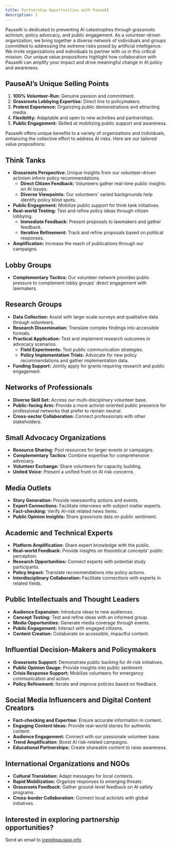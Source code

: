 ```yaml
---
title: Partnership Opportunities with PauseAI
description: I
---
```


PauseAI is dedicated to preventing AI catastrophes through grassroots activism, policy advocacy, and public engagement.
As a volunteer-driven organization, we bring together a diverse network of individuals and groups committed to addressing the extreme risks posed by artificial intelligence.
We invite organizations and individuals to partner with us in this critical mission.
Our unique value propositions highlight how collaboration with PauseAI can amplify your impact and drive meaningful change in AI policy and awareness.

## PauseAI’s Unique Selling Points

1. **100% Volunteer-Run:** Genuine passion and commitment.
2. **Grassroots Lobbying Expertise:** Direct line to policymakers.
3. **Protest Experience:** Organizing public demonstrations and attracting media.
4. **Flexibility:** Adaptable and open to new activities and partnerships.
5. **Public Engagement:** Skilled at mobilizing public support and awareness.

PauseAI offers unique benefits to a variety of organizations and individuals, enhancing the collective effort to address AI risks. Here are our tailored value propositions:

## Think Tanks

- **Grassroots Perspective:** Unique insights from our volunteer-driven activism inform policy recommendations.
  - **Direct Citizen Feedback:** Volunteers gather real-time public insights on AI issues.
  - **Diverse Viewpoints:** Our volunteers' varied backgrounds help identify policy blind spots.
- **Public Engagement:** Mobilize public support for think tank initiatives.
- **Real-world Testing:** Test and refine policy ideas through citizen lobbying.
  - **Immediate Feedback:** Present proposals to lawmakers and gather feedback.
  - **Iterative Refinement:** Track and refine proposals based on political responses.
- **Amplification:** Increase the reach of publications through our campaigns.

## Lobby Groups

- **Complementary Tactics:** Our volunteer network provides public pressure to complement lobby groups' direct engagement with lawmakers.

## Research Groups

- **Data Collection:** Assist with large-scale surveys and qualitative data through volunteers.
- **Research Dissemination:** Translate complex findings into accessible formats.
- **Practical Application:** Test and implement research outcomes in advocacy scenarios.
  - **Field Experiments:** Test public communication strategies.
  - **Policy Implementation Trials:** Advocate for new policy recommendations and gather implementation data.
- **Funding Support:** Jointly apply for grants requiring research and public engagement.

## Networks of Professionals

- **Diverse Skill Set:** Access our multi-disciplinary volunteer base.
- **Public-facing Arm:**  Provide a more activist-oriented public presence for professional networks that prefer to remain neutral.
- **Cross-sector Collaboration:** Connect professionals with other stakeholders.

## Small Advocacy Organizations

- **Resource Sharing:** Pool resources for larger events or campaigns.
- **Complementary Tactics:** Combine expertise for comprehensive advocacy.
- **Volunteer Exchange:** Share volunteers for capacity building.
- **United Voice:** Present a unified front on AI risk concerns.

## Media Outlets

- **Story Generation:** Provide newsworthy actions and events.
- **Expert Connections:** Facilitate interviews with subject matter experts.
- **Fact-checking:** Verify AI-risk related news items.
- **Public Opinion Insights:** Share grassroots data on public sentiment.

## Academic and Technical Experts

- **Platform Amplification:** Share expert knowledge with the public.
- **Real-world Feedback:** Provide insights on theoretical concepts' public perception.
- **Research Opportunities:** Connect experts with potential study participants.
- **Policy Impact:** Translate recommendations into policy actions.
- **Interdisciplinary Collaboration:** Facilitate connections with experts in related fields.

## Public Intellectuals and Thought Leaders

- **Audience Expansion:** Introduce ideas to new audiences.
- **Concept Testing:** Test and refine ideas with an informed group.
- **Media Opportunities:** Generate media coverage through events.
- **Public Engagement:** Interact with engaged citizens.
- **Content Creation:** Collaborate on accessible, impactful content.

## Influential Decision-Makers and Policymakers

- **Grassroots Support:** Demonstrate public backing for AI-risk initiatives.
- **Public Opinion Gauge:** Provide insights into public sentiment.
- **Crisis Response Support:** Mobilize volunteers for emergency communication and action.
- **Policy Refinement:** Iterate and improve policies based on feedback.

## Social Media Influencers and Digital Content Creators

- **Fact-checking and Expertise:** Ensure accurate information in content.
- **Engaging Content Ideas:** Provide real-world stories for authentic content.
- **Audience Engagement:** Connect with our passionate volunteer base.
- **Trend Amplification:** Boost AI risk-related campaigns.
- **Educational Partnerships:** Create shareable content to raise awareness.

## International Organizations and NGOs

- **Cultural Translation:** Adapt messages for local contexts.
- **Rapid Mobilization:** Organize responses to emerging threats.
- **Grassroots Feedback:** Gather ground-level feedback on AI safety programs.
- **Cross-border Collaboration:** Connect local activists with global initiatives.

## Interested in exploring partnership opportunities?

Send an email to [joep@pauseai.info](mailto:joep@pauseai.info).
